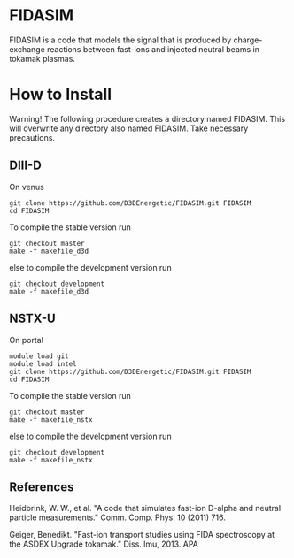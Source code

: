 # FIDASIM
FIDASIM is a code that models the signal that is produced by charge-exchange reactions between fast-ions and injected neutral beams in tokamak plasmas. 

# How to Install 
Warning! The following procedure creates a directory named FIDASIM. This will overwrite any directory also named FIDASIM. Take necessary precautions. 

## DIII-D
On venus

    git clone https://github.com/D3DEnergetic/FIDASIM.git FIDASIM
    cd FIDASIM

To compile the stable version run 

    git checkout master
    make -f makefile_d3d

else to compile the development version run

    git checkout development
    make -f makefile_d3d

## NSTX-U
On portal

    module load git
    module load intel
    git clone https://github.com/D3DEnergetic/FIDASIM.git FIDASIM
    cd FIDASIM

To compile the stable version run 

    git checkout master
    make -f makefile_nstx

else to compile the development version run

    git checkout development
    make -f makefile_nstx
	
## References

Heidbrink, W. W., et al. "A code that simulates fast-ion D-alpha and neutral particle measurements." Comm. Comp. Phys. 10 (2011) 716.

Geiger, Benedikt. "Fast-ion transport studies using FIDA spectroscopy at the ASDEX Upgrade tokamak." Diss. lmu, 2013. APA	

